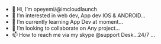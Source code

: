 - 👋 Hi, I’m opeyemi/@imcloudlaunch
- 👀 I’m interested in web dev, App dev IOS & ANDROID...
- 🌱 I’m currently learning App Dev at moment...
- 💞️ I’m looking to collaborate on Any project...
- 📫 How to reach me via my skype @support Desk...24/7 ...

<!---
imcloudlaunch/imcloudlaunch is a ✨ special ✨ repository because its `README.md` (this file) appears on your GitHub profile.
You can click the Preview link to take a look at your changes.
--->
